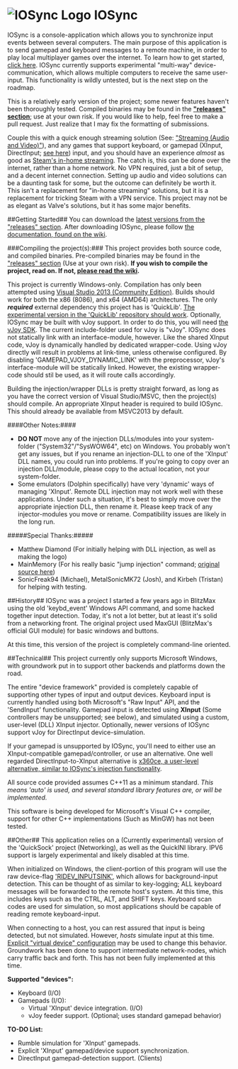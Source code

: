 # ![IOSync Logo](/IOSync/IOSync.ico) IOSync
IOSync is a console-application which allows you to synchronize input events between several computers. The main purpose of this application is to send gamepad and keyboard messages to a remote machine, in order to play local multiplayer games over the internet. To learn how to get started, [click here](https://github.com/Regal-Internet-Brothers/IOSync/wiki). IOSync currently supports experimental "multi-way" device-communication, which allows multiple computers to receive the same user-input. This functionality is wildly untested, but is the next step on the roadmap.

This is a relatively early version of the project; some newer features haven't been thoroughly tested. Compiled binaries may be found in the **["releases" section](https://github.com/Regal-Internet-Brothers/IOSync/releases)**; use at your own risk. If you would like to help, feel free to make a pull request. Just realize that I may fix the formatting of submissions.

Couple this with a quick enough streaming solution (See: ["Streaming (Audio and Video)"](https://github.com/Regal-Internet-Brothers/IOSync/wiki/Streaming-(Audio-and-Video))), and any games that support keyboard, or gamepad (XInput, DirectInput; [see here](https://github.com/Regal-Internet-Brothers/IOSync/wiki/Using-Gamepads-with-IOSync)) input, and you should have an experience *almost* as good as [Steam's in-home streaming](http://store.steampowered.com/streaming). The catch is, this can be done over the internet, rather than a home network. No VPN required, just a bit of setup, and a decent internet connection. Setting up audio and video solutions can be a daunting task for some, but the outcome can definitely be worth it. This isn't a replacement for "in-home streaming" solutions, but it is a replacement for tricking Steam with a VPN service. This project may not be as elegant as Valve's solutions, but it has some major benefits.

##Getting Started##
You can download the [latest versions from the "releases" section](https://github.com/Regal-Internet-Brothers/IOSync/releases). After downloading IOSync, please follow [the documentation, found on the wiki](https://github.com/Regal-Internet-Brothers/IOSync/wiki).

###Compiling the project(s):###
This project provides both source code, and compiled binaries. Pre-compiled binaries may be found in the ["releases" section](https://github.com/Regal-Internet-Brothers/IOSync/releases) (Use at your own risk). **If you wish to compile the project, read on. If not, [please read the wiki](https://github.com/Regal-Internet-Brothers/IOSync/wiki).**

This project is currently Windows-only. Compilation has only been attempted using [Visual Studio 2013 (Community Edition)](https://www.visualstudio.com/en-us/products/visual-studio-community-vs.aspx). Builds should work for both the x86 (8086), and x64 (AMD64) architectures. The only ***required*** external dependency this project has is 'QuickLib'. [The experimental version in the 'QuickLib' repository should work](https://github.com/Regal-Internet-Brothers/QuickLib). Optionally, IOSync may be built with vJoy support. In order to do this, you will need [the vJoy SDK](http://sourceforge.net/projects/vjoystick/files/Beta%202.x/SDK/). The current include-folder used for vJoy is "vJoy". IOSync does not statically link with an interface-module, however. Like the shared XInput code, vJoy is dynamically handled by dedicated wrapper-code. Using vJoy directly will result in problems at link-time, unless otherwise configured. By disabling 'GAMEPAD_VJOY_DYNAMIC_LINK' with the preprocessor, vJoy's interface-module will be statically linked. However, the existing wrapper-code should stil be used, as it will route calls accordingly.

Building the injection/wrapper DLLs is pretty straight forward, as long as you have the correct version of Visual Studio/MSVC, then the project(s) should compile. An appropriate XInput header is required to build IOSync. This should already be available from MSVC2013 by default.

####Other Notes:####
* **DO NOT** move any of the injection DLLs/modules into your system-folder ("System32"/"SysWOW64", etc) on Windows. You probably won't get any issues, but if you rename an injection-DLL to one of the 'XInput' DLL names, you could run into problems. If you're going to copy over an injection DLL/module, please copy to the actual location, not your system-folder.
* Some emulators (Dolphin specifically) have very 'dynamic' ways of managing 'XInput'. Remote DLL injection may not work well with these applications. Under such a situation, it's best to simply move over the appropriate injection DLL, then rename it. Please keep track of any injector-modules you move or rename. Compatibility issues are likely in the long run.

#####Special Thanks:#####
* Matthew Diamond (For initially helping with DLL injection, as well as making the logo)
* MainMemory (For his really basic "jump injection" command; [original source here](https://github.com/sonicretro/sadx-mod-loader/blob/49cbca9ffecbcdc9541ac63ed2bc88ae52bfcfbf/include/ModLoader/MemAccess.h#L148))
* SonicFreak94 (Michael), MetalSonicMK72 (Josh), and Kirbeh (Tristan) for helping with testing.

##History##
IOSync was a project I started a few years ago in BlitzMax using the old 'keybd_event' Windows API command, and some hacked together input detection.
Today, it's not a lot better, but at least it's solid from a networking front.
The original project used MaxGUI (BlitzMax's official GUI module) for basic windows and buttons.

At this time, this version of the project is completely command-line oriented.

##Technical##
This project currently only supports Microsoft Windows, with groundwork put in to support other backends and platforms down the road.

The entire "device framework" provided is completely capable of supporting other types of input and output devices.
Keyboard input is currently handled using both Microsoft's "Raw Input" API, and the 'SendInput' functionality. Gamepad input is detected using **XInput** (Some controllers may be unsupported; see below), and simulated using a custom, user-level (DLL) XInput injector. Optionally, newer versions of IOSync support vJoy for DirectInput device-simulation.

If your gamepad is unsupported by IOSync, you'll need to either use an XInput-compatible gamepad/controller, or use an alternative. One well regarded DirectInput-to-XInput alternative is [x360ce, a user-level alternative, similar to IOSync's injection functionality](https://github.com/x360ce/x360ce).

All source code provided assumes C++11 as a minimum standard.
*This means 'auto' is used, and several standard library features are, or will be implemented.*

This software is being developed for Microsoft's Visual C++ compiler, support for other C++ implementations (Such as MinGW) has not been tested.

##Other##
This application relies on a (Currently experimental) version of the 'QuickSock' project (Networking), as well as the QuickINI library.
IPV6 support is largely experimental and likely disabled at this time.

When initialized on Windows, the client-portion of this program will use the raw device-flag ['RIDEV_INPUTSINK'](https://msdn.microsoft.com/en-us/library/windows/desktop/ms645565%28v=vs.85%29.aspx), which allows for background-input detection.
This can be thought of as similar to key-logging; ALL keyboard messages will be forwarded to the remote host's system.
At this time, this includes keys such as the CTRL, ALT, and SHIFT keys. Keyboard scan codes are used for simulation, so most applications should be capable of reading remote keyboard-input.

When connecting to a host, you can rest assured that input is being detected, but not simulated.
However, *hosts* simulate input at this time. [Explicit "virtual device" configuration](https://github.com/Regal-Internet-Brothers/IOSync/wiki/Configuring-IOSync) may be used to change this behavior. Groundwork has been done to support intermediate network-nodes, which carry traffic back and forth. This has not been fully implemented at this time.

**Supported "devices":**
* Keyboard (I/O)
* Gamepads (I/O):
  * Virtual 'XInput' device integration. (I/O)
  * vJoy feeder support. (Optional; uses standard gamepad behavior)

**TO-DO List:**
* Rumble simulation for 'XInput' gamepads.
* Explicit 'XInput' gamepad/device support synchronization.
* DirectInput gamepad-detection support. (Clients)
